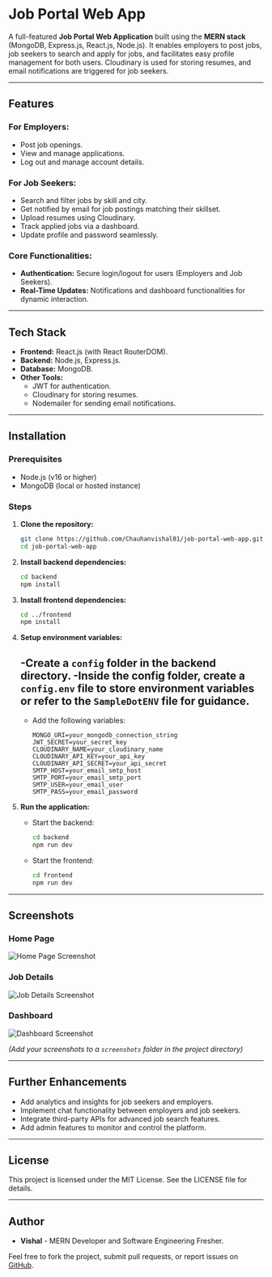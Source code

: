 # Job Portal Web App

A full-featured **Job Portal Web Application** built using the **MERN stack** (MongoDB, Express.js, React.js, Node.js). It enables employers to post jobs, job seekers to search and apply for jobs, and facilitates easy profile management for both users. Cloudinary is used for storing resumes, and email notifications are triggered for job seekers.

---

## Features

### For Employers:
- Post job openings.
- View and manage applications.
- Log out and manage account details.

### For Job Seekers:
- Search and filter jobs by skill and city.
- Get notified by email for job postings matching their skillset.
- Upload resumes using Cloudinary.
- Track applied jobs via a dashboard.
- Update profile and password seamlessly.

### Core Functionalities:
- **Authentication:** Secure login/logout for users (Employers and Job Seekers).
- **Real-Time Updates:** Notifications and dashboard functionalities for dynamic interaction.

---

## Tech Stack

- **Frontend:** React.js (with React RouterDOM).
- **Backend:** Node.js, Express.js.
- **Database:** MongoDB.
- **Other Tools:**
  - JWT for authentication.
  - Cloudinary for storing resumes.
  - Nodemailer for sending email notifications.

---

## Installation

### Prerequisites
- Node.js (v16 or higher)
- MongoDB (local or hosted instance)

### Steps

1. **Clone the repository:**
   ```bash
   git clone https://github.com/Chauhanvishal01/job-portal-web-app.git
   cd job-portal-web-app
   ```

2. **Install backend dependencies:**
   ```bash
   cd backend
   npm install
   ```

3. **Install frontend dependencies:**
   ```bash
   cd ../frontend
   npm install
   ```

4. **Setup environment variables:**

   -Create a `config` folder in the backend directory.
   -Inside the config folder, create a `config.env` file to store environment variables or refer to the `SampleDotENV` file for guidance.
   - 
   - Add the following variables:
     ```env
     MONGO_URI=your_mongodb_connection_string
     JWT_SECRET=your_secret_key
     CLOUDINARY_NAME=your_cloudinary_name
     CLOUDINARY_API_KEY=your_api_key
     CLOUDINARY_API_SECRET=your_api_secret
     SMTP_HOST=your_email_smtp_host
     SMTP_PORT=your_email_smtp_port
     SMTP_USER=your_email_user
     SMTP_PASS=your_email_password
     ```

5. **Run the application:**
   - Start the backend:
     ```bash
     cd backend
     npm run dev
     ```
   - Start the frontend:
     ```bash
     cd frontend
     npm run dev
     ```

---

## Screenshots

### Home Page
![Home Page Screenshot](.frontend/screenshots/home.png)

### Job Details
![Job Details Screenshot](./screenshots/jobdetails.png)

### Dashboard
![Dashboard Screenshot](./screenshots/dashboard.png)

*(Add your screenshots to a `screenshots` folder in the project directory)*

---

## Further Enhancements
- Add analytics and insights for job seekers and employers.
- Implement chat functionality between employers and job seekers.
- Integrate third-party APIs for advanced job search features.
- Add admin features to monitor and control the platform.

---

## License
This project is licensed under the MIT License. See the LICENSE file for details.

---

## Author
- **Vishal** - MERN Developer and Software Engineering Fresher.

Feel free to fork the project, submit pull requests, or report issues on [GitHub](https://github.com/yourusername/job-portal-web-app).
